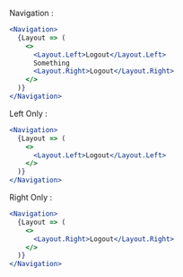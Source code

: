 Navigation :

```jsx
<Navigation>
  {Layout => (
    <>
      <Layout.Left>Logout</Layout.Left>
      Something
      <Layout.Right>Logout</Layout.Right>
    </>
  )}
</Navigation>
```

Left Only :

```jsx
<Navigation>
  {Layout => (
    <>
      <Layout.Left>Logout</Layout.Left>
    </>
  )}
</Navigation>
```

Right Only :

```jsx
<Navigation>
  {Layout => (
    <>
      <Layout.Right>Logout</Layout.Right>
    </>
  )}
</Navigation>
```
